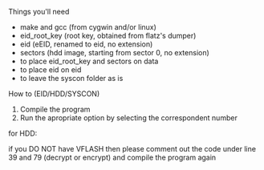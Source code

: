 Things you'll need

*	make and gcc (from cygwin and/or linux) 
*	eid_root_key (root key, obtained from flatz's dumper)
*	eid 		 (eEID, renamed to eid, no extension)
*	sectors		 (hdd image, starting from sector 0, no extension)
* 	to place eid_root_key and sectors on data
*	to place eid on eid
* 	to leave the syscon folder as is

How to (EID/HDD/SYSCON)

1. Compile the program
2. Run the apropriate option 
by selecting the correspondent number

for HDD:

if you DO NOT have VFLASH then please 
comment out the code under line 39 and 79 (decrypt or encrypt)
and compile the program again